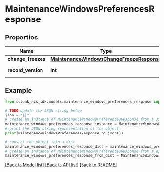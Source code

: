 # MaintenanceWindowsPreferencesResponse


## Properties

Name | Type | Description | Notes
------------ | ------------- | ------------- | -------------
**change_freezes** | [**MaintenanceWindowsChangeFreezeResponse**](MaintenanceWindowsChangeFreezeResponse.md) |  | 
**record_version** | **int** | Version of the record. | 

## Example

```python
from splunk_acs_sdk.models.maintenance_windows_preferences_response import MaintenanceWindowsPreferencesResponse

# TODO update the JSON string below
json = "{}"
# create an instance of MaintenanceWindowsPreferencesResponse from a JSON string
maintenance_windows_preferences_response_instance = MaintenanceWindowsPreferencesResponse.from_json(json)
# print the JSON string representation of the object
print(MaintenanceWindowsPreferencesResponse.to_json())

# convert the object into a dict
maintenance_windows_preferences_response_dict = maintenance_windows_preferences_response_instance.to_dict()
# create an instance of MaintenanceWindowsPreferencesResponse from a dict
maintenance_windows_preferences_response_from_dict = MaintenanceWindowsPreferencesResponse.from_dict(maintenance_windows_preferences_response_dict)
```
[[Back to Model list]](../README.md#documentation-for-models) [[Back to API list]](../README.md#documentation-for-api-endpoints) [[Back to README]](../README.md)


